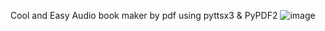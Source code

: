 Cool and Easy Audio book maker by pdf using pyttsx3 & PyPDF2
![image](https://github.com/user-attachments/assets/5f333bb6-c798-48c8-9c8f-d723b5a83273)
